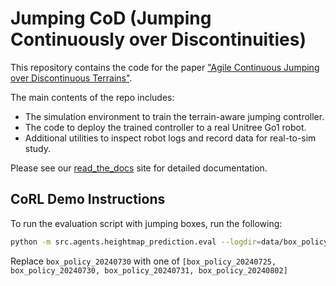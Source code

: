 # Jumping CoD (Jumping Continuously over Discontinuities)

This repository contains the code for the paper ["Agile Continuous Jumping over Discontinuous Terrains"](https://yxyang.github.io/jumping_cod).

The main contents of the repo includes:

* The simulation environment to train the terrain-aware jumping controller.
* The code to deploy the trained controller to a real Unitree Go1 robot.
* Additional utilities to inspect robot logs and record data for real-to-sim study.

Please see our [read_the_docs](https://jumping-cod.readthedocs.io/en/latest/) site for detailed documentation.

## CoRL Demo Instructions

To run the evaluation script with jumping boxes, run the following:

```bash
python -m src.agents.heightmap_prediction.eval --logdir=data/box_policy_20240730/box_distill/model_29.pt --save_traj=False --num_envs=1
```

Replace `box_policy_20240730` with one of `[box_policy_20240725, box_policy_20240730, box_policy_20240731, box_policy_20240802]`